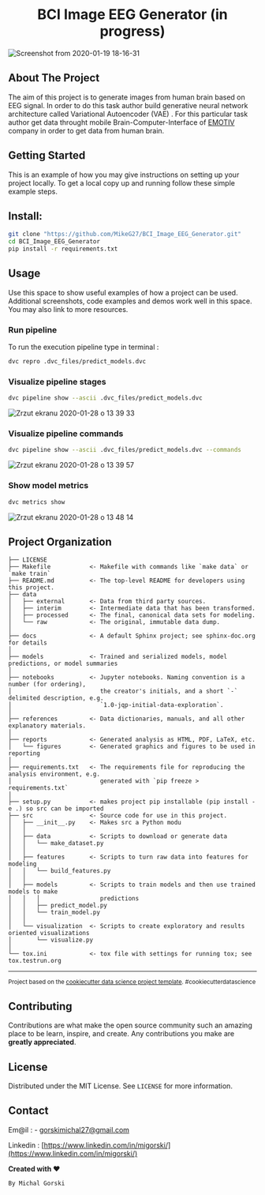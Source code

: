 <h1 align = "center"> BCI Image EEG Generator (in progress)</h1>

![Screenshot from 2020-01-19 18-16-31](https://user-images.githubusercontent.com/21131348/72685187-df834580-3ae7-11ea-99eb-182c80defa1b.png)



## About The Project

The aim of this project is to generate images from human brain based on EEG signal. In order to do this task author build generative neural network architecture called Variational Autoencoder (VAE) .
For this particular task author get data throught mobile Brain-Computer-Interface of [EMOTIV](https://www.emotiv.com/epoc/) company in order to get data from human brain.


<!-- GETTING STARTED -->
## Getting Started

This is an example of how you may give instructions on setting up your project locally.
To get a local copy up and running follow these simple example steps.


## Install: 

```bash
git clone "https://github.com/MikeG27/BCI_Image_EEG_Generator.git"
cd BCI_Image_EEG_Generator
pip install -r requirements.txt
```


<!-- USAGE EXAMPLES -->
## Usage

Use this space to show useful examples of how a project can be used. Additional screenshots, code examples and demos work well in this space. You may also link to more resources.

### Run pipeline 
To run the execution pipeline type in terminal  :
```bash
dvc repro .dvc_files/predict_models.dvc
```

### Visualize pipeline stages 
```bash
dvc pipeline show --ascii .dvc_files/predict_models.dvc
```
![Zrzut ekranu 2020-01-28 o 13 39 33](https://user-images.githubusercontent.com/21131348/73264869-0ae6ee00-41d4-11ea-8488-becc20c613dd.png)


### Visualize pipeline commands
```bash
dvc pipeline show --ascii .dvc_files/predict_models.dvc --commands
```
![Zrzut ekranu 2020-01-28 o 13 39 57](https://user-images.githubusercontent.com/21131348/73264797-e2f78a80-41d3-11ea-84eb-ce3ce77f2106.png)

### Show model metrics
```bash
dvc metrics show
```
![Zrzut ekranu 2020-01-28 o 13 48 14](https://user-images.githubusercontent.com/21131348/73265252-da538400-41d4-11ea-818b-fffaf46ee1a1.png)

Project Organization
------------

    ├── LICENSE
    ├── Makefile           <- Makefile with commands like `make data` or `make train`
    ├── README.md          <- The top-level README for developers using this project.
    ├── data
    │   ├── external       <- Data from third party sources.
    │   ├── interim        <- Intermediate data that has been transformed.
    │   ├── processed      <- The final, canonical data sets for modeling.
    │   └── raw            <- The original, immutable data dump.
    │
    ├── docs               <- A default Sphinx project; see sphinx-doc.org for details
    │
    ├── models             <- Trained and serialized models, model predictions, or model summaries
    │
    ├── notebooks          <- Jupyter notebooks. Naming convention is a number (for ordering),
    │                         the creator's initials, and a short `-` delimited description, e.g.
    │                         `1.0-jqp-initial-data-exploration`.
    │
    ├── references         <- Data dictionaries, manuals, and all other explanatory materials.
    │
    ├── reports            <- Generated analysis as HTML, PDF, LaTeX, etc.
    │   └── figures        <- Generated graphics and figures to be used in reporting
    │
    ├── requirements.txt   <- The requirements file for reproducing the analysis environment, e.g.
    │                         generated with `pip freeze > requirements.txt`
    │
    ├── setup.py           <- makes project pip installable (pip install -e .) so src can be imported
    ├── src                <- Source code for use in this project.
    │   ├── __init__.py    <- Makes src a Python modu
    │   │
    │   ├── data           <- Scripts to download or generate data
    │   │   └── make_dataset.py
    │   │
    │   ├── features       <- Scripts to turn raw data into features for modeling
    │   │   └── build_features.py
    │   │
    │   ├── models         <- Scripts to train models and then use trained models to make
    │   │   │                 predictions
    │   │   ├── predict_model.py
    │   │   └── train_model.py
    │   │
    │   └── visualization  <- Scripts to create exploratory and results oriented visualizations
    │       └── visualize.py
    │
    └── tox.ini            <- tox file with settings for running tox; see tox.testrun.org


--------

<p><small>Project based on the <a target="_blank" href="https://drivendata.github.io/cookiecutter-data-science/">cookiecutter data science project template</a>. #cookiecutterdatascience</small></p>


<!-- CONTRIBUTING -->
## Contributing

Contributions are what make the open source community such an amazing place to be learn, inspire, and create. Any contributions you make are **greatly appreciated**.


## License

Distributed under the MIT License. See `LICENSE` for more information.


<!-- CONTACT -->
## Contact

Em@il : - [gorskimichal27@gmail.com](gorskimichal27@gmail.com) 
            
Linkedin : [https://www.linkedin.com/in/migorski/](https://www.linkedin.com/in/migorski/)


**Created with ♥**

``By Michal Gorski``


